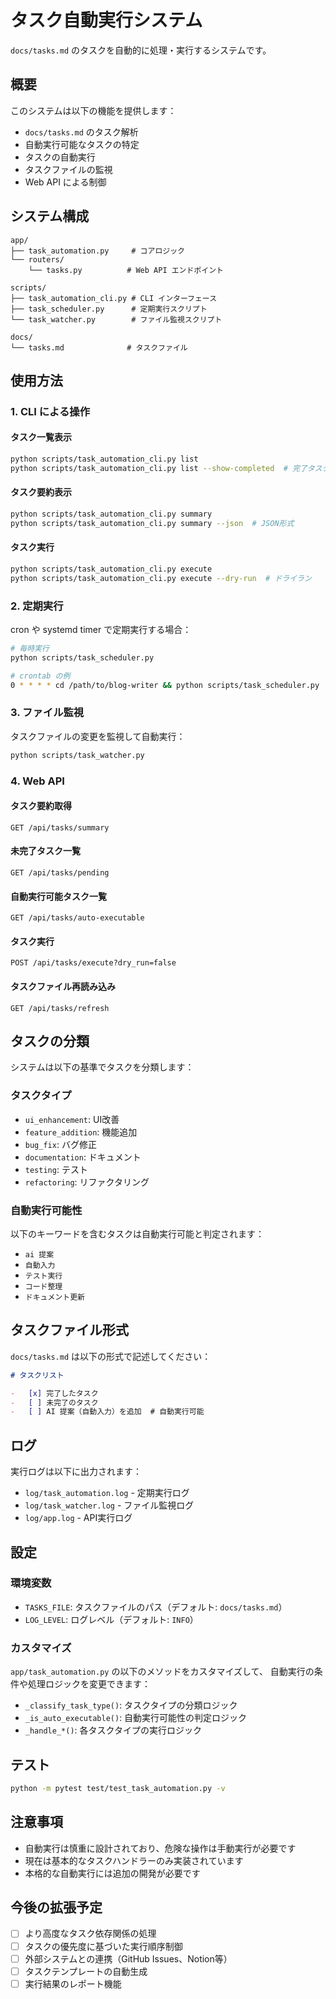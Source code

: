 # タスク自動実行システム

`docs/tasks.md` のタスクを自動的に処理・実行するシステムです。

## 概要

このシステムは以下の機能を提供します：

- `docs/tasks.md` のタスク解析
- 自動実行可能なタスクの特定
- タスクの自動実行
- タスクファイルの監視
- Web API による制御

## システム構成

```
app/
├── task_automation.py     # コアロジック
└── routers/
    └── tasks.py          # Web API エンドポイント

scripts/
├── task_automation_cli.py # CLI インターフェース
├── task_scheduler.py      # 定期実行スクリプト
└── task_watcher.py        # ファイル監視スクリプト

docs/
└── tasks.md              # タスクファイル
```

## 使用方法

### 1. CLI による操作

#### タスク一覧表示
```bash
python scripts/task_automation_cli.py list
python scripts/task_automation_cli.py list --show-completed  # 完了タスクも表示
```

#### タスク要約表示
```bash
python scripts/task_automation_cli.py summary
python scripts/task_automation_cli.py summary --json  # JSON形式
```

#### タスク実行
```bash
python scripts/task_automation_cli.py execute
python scripts/task_automation_cli.py execute --dry-run  # ドライラン
```

### 2. 定期実行

cron や systemd timer で定期実行する場合：

```bash
# 毎時実行
python scripts/task_scheduler.py

# crontab の例
0 * * * * cd /path/to/blog-writer && python scripts/task_scheduler.py
```

### 3. ファイル監視

タスクファイルの変更を監視して自動実行：

```bash
python scripts/task_watcher.py
```

### 4. Web API

#### タスク要約取得
```
GET /api/tasks/summary
```

#### 未完了タスク一覧
```
GET /api/tasks/pending
```

#### 自動実行可能タスク一覧
```
GET /api/tasks/auto-executable
```

#### タスク実行
```
POST /api/tasks/execute?dry_run=false
```

#### タスクファイル再読み込み
```
GET /api/tasks/refresh
```

## タスクの分類

システムは以下の基準でタスクを分類します：

### タスクタイプ
- `ui_enhancement`: UI改善
- `feature_addition`: 機能追加
- `bug_fix`: バグ修正
- `documentation`: ドキュメント
- `testing`: テスト
- `refactoring`: リファクタリング

### 自動実行可能性

以下のキーワードを含むタスクは自動実行可能と判定されます：
- `ai 提案`
- `自動入力`
- `テスト実行`
- `コード整理`
- `ドキュメント更新`

## タスクファイル形式

`docs/tasks.md` は以下の形式で記述してください：

```markdown
# タスクリスト

-   [x] 完了したタスク
-   [ ] 未完了のタスク
-   [ ] AI 提案（自動入力）を追加  # 自動実行可能
```

## ログ

実行ログは以下に出力されます：
- `log/task_automation.log` - 定期実行ログ
- `log/task_watcher.log` - ファイル監視ログ
- `log/app.log` - API実行ログ

## 設定

### 環境変数
- `TASKS_FILE`: タスクファイルのパス（デフォルト: `docs/tasks.md`）
- `LOG_LEVEL`: ログレベル（デフォルト: `INFO`）

### カスタマイズ

`app/task_automation.py` の以下のメソッドをカスタマイズして、
自動実行の条件や処理ロジックを変更できます：

- `_classify_task_type()`: タスクタイプの分類ロジック
- `_is_auto_executable()`: 自動実行可能性の判定ロジック
- `_handle_*()`: 各タスクタイプの実行ロジック

## テスト

```bash
python -m pytest test/test_task_automation.py -v
```

## 注意事項

- 自動実行は慎重に設計されており、危険な操作は手動実行が必要です
- 現在は基本的なタスクハンドラーのみ実装されています
- 本格的な自動実行には追加の開発が必要です

## 今後の拡張予定

- [ ] より高度なタスク依存関係の処理
- [ ] タスクの優先度に基づいた実行順序制御
- [ ] 外部システムとの連携（GitHub Issues、Notion等）
- [ ] タスクテンプレートの自動生成
- [ ] 実行結果のレポート機能